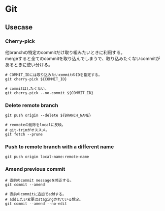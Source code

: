 # Git

## Usecase

### Cherry-pick

他branchの特定のcommitだけ取り組みたいときに利用する。  
mergeすると全てのcommitを取り込んでしまうで、取り込みたくないcommitがあるときに使い分ける。

```console
# COMMIT_IDには取り込みたいcommitのIDを指定する。
git cherry-pick ${COMMIT_ID}

# commitはしたくない。
git cherry-pick --no-commit ${COMMIT_ID}
```

### Delete remote branch

```console
git push origin --delete ${BRANCH_NAME}

# reomoteの削除をlocalに反映。
# git-trimがオススメ。
git fetch --prune 
```

### Push to remote branch with a different name

```console
git push origin local-name:remote-name
```

### Amend previous commit

```console
# 直前のcommit messageを修正する。
git commit --amend

# 直前のcommitに追加でaddする。
# addしたい変更はstagingされている想定。
git commit --amend --no-edit
```
